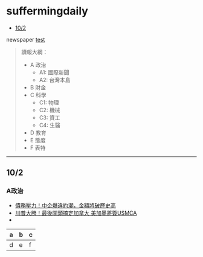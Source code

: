 suffermingdaily
===
* [10/2](#20181002)

newspaper
[test](https://www.facebook.com/suffermingl)

> 讀報大綱：
> - A 政治
>   * A1: 國際新聞
>   * A2: 台灣本島
> - B 財金
> - C 科學
>   * C1: 物理
>   * C2: 機械
>   * C3: 資工
>   * C4: 生醫
> - D 教育
> - E 態度
> - F 表特

* * *

<h2 id="20181002">10/2</h2>
<h3 id="20181002-politics">A政治</h3>

 - [債務壓力！中企爆違約潮，金額將破歷史高](https://moptt.tw/p/Gossiping.M.1538438745.A.34D)
 - [川普大勝！最後關頭搞定加拿大 美加墨將簽USMCA](https://moptt.tw/p/Gossiping.M.1538427149.A.1F4)
 - 

|a|b|c|
|--|--|--|
|d|e|f|
